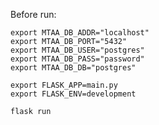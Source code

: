 
Before run:

```
export MTAA_DB_ADDR="localhost"
export MTAA_DB_PORT="5432"
export MTAA_DB_USER="postgres"
export MTAA_DB_PASS="password"
export MTAA_DB_DB="postgres"
```

```
export FLASK_APP=main.py
export FLASK_ENV=development
```

```
flask run
```